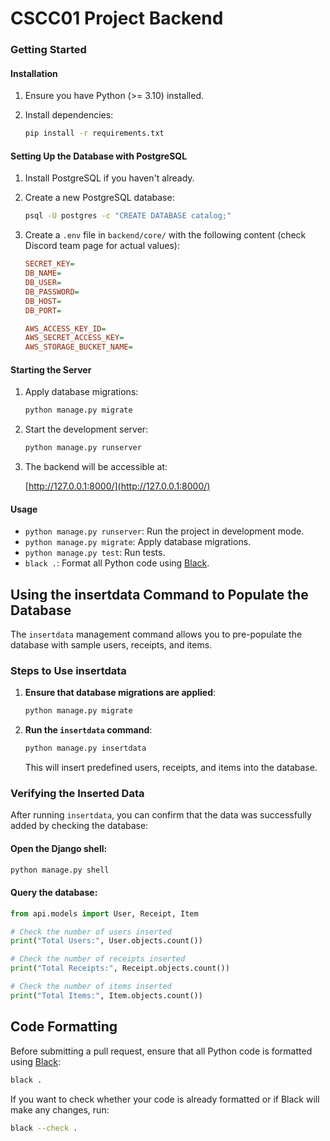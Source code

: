 # CSCC01 Project Backend

### Getting Started

#### Installation

1. Ensure you have Python (>= 3.10) installed.
2. Install dependencies:

   ```sh
   pip install -r requirements.txt
   ```

#### Setting Up the Database with PostgreSQL

1. Install PostgreSQL if you haven't already.
2. Create a new PostgreSQL database:

   ```sh
   psql -U postgres -c "CREATE DATABASE catalog;"
   ```

3. Create a `.env` file in `backend/core/` with the following content (check Discord team page for actual values):

   ```ini
   SECRET_KEY=
   DB_NAME=
   DB_USER=
   DB_PASSWORD=
   DB_HOST=
   DB_PORT=

   AWS_ACCESS_KEY_ID=
   AWS_SECRET_ACCESS_KEY=
   AWS_STORAGE_BUCKET_NAME=
   ```

#### Starting the Server

1. Apply database migrations:

   ```sh
   python manage.py migrate
   ```

2. Start the development server:

   ```sh
   python manage.py runserver
   ```

3. The backend will be accessible at:

   [http://127.0.0.1:8000/](http://127.0.0.1:8000/)

#### Usage

- `python manage.py runserver`: Run the project in development mode.
- `python manage.py migrate`: Apply database migrations.
- `python manage.py test`: Run tests.
- `black .`: Format all Python code using [Black](https://black.readthedocs.io/en/stable/).

## Using the insertdata Command to Populate the Database

The `insertdata` management command allows you to pre-populate the database with sample users, receipts, and items.

### Steps to Use insertdata

1. **Ensure that database migrations are applied**:

   ```sh
   python manage.py migrate
   ```

2. **Run the `insertdata` command**:

   ```sh
   python manage.py insertdata
   ```

   This will insert predefined users, receipts, and items into the database.

### Verifying the Inserted Data

After running `insertdata`, you can confirm that the data was successfully added by checking the database:

#### Open the Django shell:

```sh
python manage.py shell
```

#### Query the database:

```python
from api.models import User, Receipt, Item

# Check the number of users inserted
print("Total Users:", User.objects.count())

# Check the number of receipts inserted
print("Total Receipts:", Receipt.objects.count())

# Check the number of items inserted
print("Total Items:", Item.objects.count())
```

## Code Formatting

Before submitting a pull request, ensure that all Python code is formatted using [Black](https://black.readthedocs.io/en/stable/):

```sh
black .
```

If you want to check whether your code is already formatted or if Black will make any changes, run:

```sh
black --check .
```